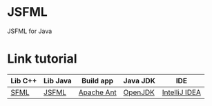 # JSFML
JSFML for Java

# Link tutorial
|Lib C++|Lib Java|Build app|Java JDK|IDE|
|---|---|---|---|---|
|[SFML](https://www.sfml-dev.org/)|[JSFML](https://jsfml.sfmlprojects.org/)|[Apache Ant](https://ant.apache.org/)|[OpenJDK](https://openjdk.java.net/)|[IntelliJ IDEA](https://www.jetbrains.com/idea/download/)|
